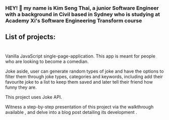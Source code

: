### HEY! 👋 my name is Kim Seng Thai, a junior Software Engineer with a background in Civil based in Sydney who is studying at Academy Xi's Software Engineering Transform course

## List of projects:

# <script src="https://github.com/Afterburn3/FrontEndAPI">Joke Generator</script>

Vanilla JavaScript single-page-application. This app is meant for people who are looking to become a comedian. 

Joke aside, user can generate random types of joke and have the options to filter them through joke types, categories and keywords, including add their favourite joke to a list to keep them saved and later tell their friend how funny they are. 

This project uses Joke API. 

Witness a step-by-step presentation of this project via the walkthrough available <script src="https://youtu.be/EIO6f28T44w">here</script>,  and delve into a blog post detailing its development <script src="https://medium.com/@tksthebest3/joke-generator-my-first-javascript-project-49d838725816">here</script>.



<!--
**Afterburn3/Afterburn3** is a ✨ _special_ ✨ repository because its `README.md` (this file) appears on your GitHub profile.

Here are some ideas to get you started:

- 🔭 I’m currently working on ...
- 🌱 I’m currently learning ...
- 👯 I’m looking to collaborate on ...
- 🤔 I’m looking for help with ...
- 💬 Ask me about ...
- 📫 How to reach me: ...
- 😄 Pronouns: ...
- ⚡ Fun fact: ...
-->
